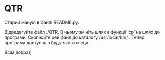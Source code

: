 QTR
====

Старий мануіл в файлі README.py.

Відредагуйте файл ./QTR. В ньому змініть шлях в функції ’cp’ на шлях до програми.
Скопіюйте цей файл до каталогу /usr/local/bin/ . Тепер програма доступна з будь-якого місця.

Всім добра))

